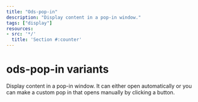 ```yaml
---
title: "Ods-pop-in"
description: "Display content in a pop-in window."
tags: ["display"]
resources:
- src: '*/'
  title: 'Section #:counter'
---
```



# ods-pop-in variants

Display content in a pop-in window. It can either open automatically or you can make a custom pop in that opens manually by clicking a button.